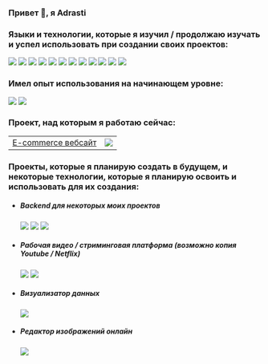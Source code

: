 ### Привет 👋, я Adrasti
<h3>Языки и технологии, которые я изучил / продолжаю изучать и успел использовать при создании своих проектов:</h3>
<p>
<img src="https://img.shields.io/badge/-Html-05122A?style=for-the-badge&amp;color=1f1f1f&amp;logo=html5">
<img src="https://img.shields.io/badge/-Css-05122A?style=for-the-badge&amp;color=1f1f1f&amp;logo=css3&amp;logoColor=2C9DD7">
<img src = "https://img.shields.io/badge/-Javascript-F6DF1B?style=for-the-badge&amp;color=1f1f1f&amp;logo=javascript&amp;logoColor=F6DF1B">
<img src = "https://img.shields.io/badge/React-20232A?style=for-the-badge&logo=react&logoColor=61DAFB">
<img src="https://img.shields.io/badge/-Linux-05122A?style=for-the-badge&amp;color=1f1f1f&amp;logo=linux&amp;logoColor=dfb914">
<img src = "https://img.shields.io/badge/-Git-05122A?style=for-the-badge&color=1f1f1f&logo=git">
<img src = "https://img.shields.io/badge/-GitHub-05122A?style=for-the-badge&color=1f1f1f&logo=github">
<img src = "https://img.shields.io/badge/webpack-%238DD6F9.svg?style=for-the-badge&color=1f1f1f&logo=webpack&amp">
<img src = "https://img.shields.io/badge/Visual%20Studio%20Code-0078d7.svg?style=for-the-badge&color=1f1f1f&logo=visual-studio-code&logoColor=0078d7">
<img src = "https://img.shields.io/badge/django-%23092E20.svg?style=for-the-badge&logo=django&logoColor=white">
<img src = "https://img.shields.io/badge/typescript-%23007ACC.svg?style=for-the-badge&&color=1f1f1f&logo=typescript&logoColor=blue">
<img src = "https://img.shields.io/badge/Vue.js-35495E?style=for-the-badge&color=1f1f1f&logo=vuedotjs&logoColor=4FC08D">
</p>
<h3>Имел опыт использования на начинающем уровне:</h3>
<p>
<img src = "https://img.shields.io/badge/-Python-05122A?style=for-the-badge&color=1f1f1f&logo=python&logoColor=34709F">
<img src = "https://img.shields.io/badge/C%2B%2B-00599C?style=for-the-badge&color=1f1f1f&logo=c%2B%2B&logoColor=white">
</p>
<h3>Проект, над которым я работаю сейчас:</h3>
<p>
<table>
<tr>
<td>
<a href = "https://github.com/adrasti/ecommerce">E-commerce вебсайт</a>
</td>
<td>
<img src = "https://img.shields.io/badge/Vue.js-35495E?style=for-the-badge&color=1f1f1f&logo=vuedotjs&logoColor=4FC08D">
</td>
</tr>
</table>
</p>
<h3>Проекты, которые я планирую создать в будущем, и некоторые технологии, которые я планирую освоить и использовать для их создания:</h3>
<ul>
<li>
<h5>Backend для некоторых моих проектов</h5>
<img src = "https://img.shields.io/badge/Node.js-43853D?style=for-the-badge&logo=node.js&logoColor=white">
<img src = "https://img.shields.io/badge/django-%23092E20.svg?style=for-the-badge&logo=django&logoColor=white">
<img src = "https://img.shields.io/badge/MongoDB-%234ea94b.svg?style=for-the-badge&logo=mongodb&logoColor=white">
</li>
<li>
<h5>Рабочая видео / стриминговая платформа (возможно копия Youtube / Netflix)</h5>
<img src = "https://img.shields.io/badge/typescript-%23007ACC.svg?style=for-the-badge&logo=typescript&logoColor=white">
<img src = "https://img.shields.io/badge/django-%23092E20.svg?style=for-the-badge&logo=django&logoColor=white">
</li>
<li>
<h5>Визуализатор данных</h5>
<img src = "https://img.shields.io/static/v1?style=for-the-badge&message=D3.js&color=222222&logo=D3.js&logoColor=F9A03C&label="
</li>
</li>
<li>
<h5>Редактор изображений онлайн</h5>
<img src = "https://img.shields.io/badge/_-WASM-04133B.svg?style=for-the-badge"
</li>
</ul>
